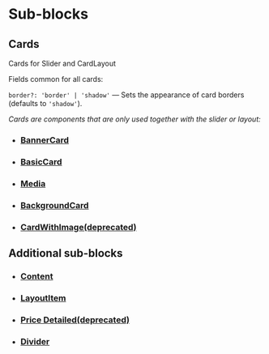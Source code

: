 # Sub-blocks

## <a name="cards">Cards</a>

Cards for Slider and CardLayout

Fields common for all cards:

`border?: 'border' | 'shadow'` — Sets the appearance of card borders (defaults to `'shadow'`).

_Cards are components that are only used together with the slider or layout:_

- ### [BannerCard](?path=/story/blocks-banner--default&viewMode=docs)

- ### [BasicCard](?path=/story/components-cards-basiccard--default&viewMode=docs)

- ### [Media](?path=/story/blocks-media--default&viewMode=docs)

- ### [BackgroundCard](?path=/story/components-cards-backgroundcard--default&viewMode=docs)

- ### [CardWithImage(deprecated)](?path=/story/components-cards-cardwithimage--default&viewMode=docs)

## <a name="additionals">Additional sub-blocks</a>

- ### [Content](?path=/story/components-content--default&viewMode=docs)

- ### [LayoutItem](?path=/story/components-layoutitem--default&viewMode=docs)

- ### [Price Detailed(deprecated)](?path=/story/components-cards-pricedetailed--marked-list&viewMode=docs)

- ### [Divider](?path=/story/components-divider--default&viewMode=docs)
